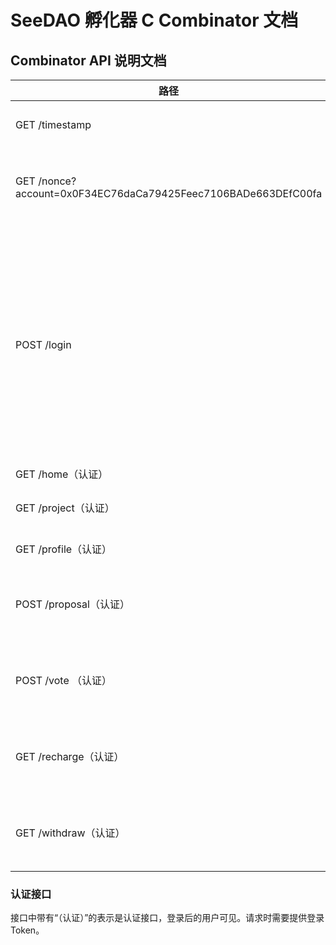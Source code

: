 # SeeDAO 孵化器 C Combinator 文档

## Combinator API 说明文档

| 路径 | 说明 | 输入 | 输出 |
| --- | --- | --- | --- |
| GET /timestamp | 获取服务器时间戳 | 无 | Unix时间戳，单位是秒。 |
| GET /nonce?account=0x0F34EC76daCa79425Feec7106BADe663DEfC00fa | 获取随机数 | account: 以太坊地址 | nonce: int64整数并且大于等于0。 |
| POST /login |  | account: 帐户，即以太坊地址  time: 签名时间，Unix时间戳（秒）  msg: 消息  nonce: 来自服务器的随机数  sig: 签名 | token：登录令环。 |
| GET /home（认证） | 主页 |  |  |
| GET /project（认证） | 单个项目详情页 | id：项目编号 |  |
| GET /profile（认证） | 个人主页 |  |  |
| POST /proposal（认证） | 提案 |  | success: 是否成功，1成功，0失败 |
| POST /vote （认证） | 投票 |  | success: 是否成功，1成功，0失败 |
| GET /recharge（认证） | 充值Genesis或SEE |  | success: 是否成功，1成功，0失败 |
| GET /withdraw（认证） | 提现Genesis或SEE |  | success: 是否成功，1成功，0失败 |

### 认证接口

接口中带有“（认证）”的表示是认证接口，登录后的用户可见。请求时需要提供登录Token。